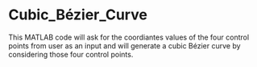 # Cubic_Bézier_Curve
This MATLAB code will ask for the coordiantes values of the four control points from user as an input and will generate a cubic Bézier curve by considering those four control points.
